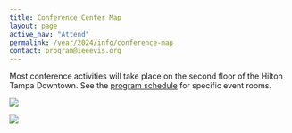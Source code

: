 ```yaml
---
title: Conference Center Map
layout: page
active_nav: "Attend"
permalink: /year/2024/info/conference-map
contact: program@ieeevis.org
---
```


Most conference activities will take place on the second floor of the Hilton Tampa Downtown. See the [program schedule](/year/2024/program/calendar) for specific event rooms.

<p>
  <img src="/year/2024/assets/photos/hilton/second.png" />
</p>
<p>
  <img src="/year/2024/assets/photos/hilton/ground.png" /> 
</p>


